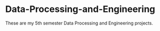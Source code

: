 # Data-Processing-and-Engineering
These are my 5th semester Data Processing and Engineering projects.
